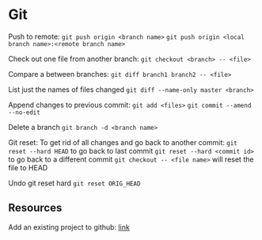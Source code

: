 # Git

Push to remote: `git push origin <branch name>`
`git push origin <local branch name>:<remote branch name>`

Check out one file from another branch:
`git checkout <branch> -- <file>`

Compare a between branches:
`git diff branch1 branch2 -- <file>`

List just the names of files changed
`git diff --name-only master <branch>`

Append changes to previous commit:
`git add <files>`
`git commit --amend --no-edit`

Delete a branch
`git branch -d <branch name>`

Git reset:
To get rid of all changes and go back to another commit:
`git reset --hard HEAD` to go back to last commit
`git reset --hard <commit id>` to go back to a different commit
`git checkout -- <file name>` will reset the file to HEAD

Undo git reset hard
`git reset ORIG_HEAD`

## Resources
Add an existing project to github:
[link](https://help.github.com/articles/adding-an-existing-project-to-github-using-the-command-line/)   
